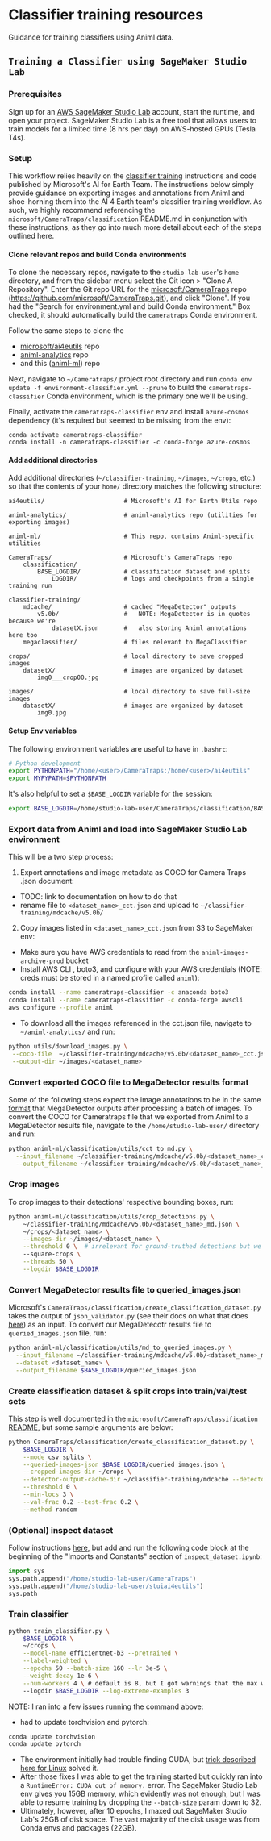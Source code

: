 # Classifier training resources
Guidance for training classifiers using Animl data.

## `Training a Classifier using SageMaker Studio Lab`

### Prerequisites

Sign up for an [AWS SageMaker Studio Lab](https://studiolab.sagemaker.aws) account, start the runtime, and open your project. SageMaker Studio Lab is a free tool that allows users to train models for a limited time (8 hrs per day) on AWS-hosted GPUs (Tesla T4s).

### Setup

This workflow relies heavily on the [classifier training](https://github.com/microsoft/CameraTraps/tree/main/classification) instructions and code published by Microsoft's AI for Earth Team. The instructions below simply provide guidance on  exporting images and annotations from Animl and shoe-horning them into the AI 4 Earth team's classifier training workflow. As such, we highly recommend referencing the `microsoft/CameraTraps/classification` README.md in conjunction with these instructions, as they go into much more detail about each of the steps outlined here.

#### Clone relevant repos and build Conda environments

To clone the necessary repos, navigate to the `studio-lab-user`'s `home` directory, and from the sidebar menu select the Git icon > "Clone A Repository". Enter the Git repo URL for the [microsoft/CameraTraps](https://github.com/microsoft/CameraTraps) repo (https://github.com/microsoft/CameraTraps.git), and click "Clone". If you had the "Search for environment.yml and build Conda environment." Box checked, it should automatically build the `cameratraps` Conda environment.

Follow the same steps to clone the
- [microsoft/ai4eutils](https://github.com/microsoft/ai4eutils) repo
- [animl-analytics](https://github.com/tnc-ca-geo/animl-analytics) repo
- and this ([animl-ml](https://github.com/tnc-ca-geo/animl-ml)) repo

Next, navigate to `~/Cameratraps/` project root directory and run `conda env update -f environment-classifier.yml --prune` to build the `cameratraps-classifier` Conda environment, which is the primary one we'll be using.

Finally, activate the `cameratraps-classifier` env and install `azure-cosmos` dependency (it's required but seemed to be missing from the env):

```
conda activate cameratraps-classifier
conda install -n cameratraps-classifier -c conda-forge azure-cosmos
```

#### Add additional directories

Add additional directories (`~/classifier-training`, `~/images`, `~/crops`, etc.) so that the contents of your `home/` directory matches the following structure:

```
ai4eutils/                      # Microsoft's AI for Earth Utils repo

animl-analytics/                # animl-analytics repo (utilities for exporting images)

animl-ml/                       # This repo, contains Animl-specific utilities

CameraTraps/                    # Microsoft's CameraTraps repo
    classification/
        BASE_LOGDIR/            # classification dataset and splits
            LOGDIR/             # logs and checkpoints from a single training run

classifier-training/            
    mdcache/                    # cached "MegaDetector" outputs
        v5.0b/                  #   NOTE: MegaDetector is in quotes because we're
            datasetX.json       #   also storing Animl annotations here too
    megaclassifier/             # files relevant to MegaClassifier

crops/                          # local directory to save cropped images
    datasetX/                   # images are organized by dataset
        img0___crop00.jpg

images/                         # local directory to save full-size images
    datasetX/                   # images are organized by dataset
        img0.jpg

```

#### Setup Env variables
The following environment variables are useful to have in `.bashrc`:

```bash
# Python development
export PYTHONPATH="/home/<user>/CameraTraps:/home/<user>/ai4eutils"
export MYPYPATH=$PYTHONPATH
```

It's also helpful to set a `$BASE_LOGDIR` variable for the session:
```bash
export BASE_LOGDIR=/home/studio-lab-user/CameraTraps/classification/BASE_LOGDIR
```

### Export data from Animl and load into SageMaker Studio Lab environment
This will be a two step process:
1. Export annotations and image metadata as COCO for Camera Traps .json document:
  - TODO: link to documentation on how to do that
  - rename file to `<dataset_name>_cct.json` and upload to `~/classifier-training/mdcache/v5.0b/`
2. Copy images listed in `<dataset_name>_cct.json` from S3 to SageMaker env:
  - Make sure you have AWS credentials to read from the `animl-images-archive-prod` bucket
  - Install AWS CLI , boto3, and configure with your AWS credentials (NOTE: creds must be stored in a named profile called `animl`):
  ```bash
  conda install --name cameratraps-classifier -c anaconda boto3
  conda install --name cameratraps-classifier -c conda-forge awscli
  aws configure --profile animl
  ```
  - To download all the images referenced in the cct.json file, navigate to `~/animl-analytics/` and run:
  ```bash
  python utils/download_images.py \
   --coco-file  ~/classifier-training/mdcache/v5.0b/<dataset_name>_cct.json\
   --output-dir ~/images/<dataset_name>
  ```

### Convert exported COCO file to MegaDetector results format
Some of the following steps expect the image annotations to be in the same [format](https://github.com/microsoft/CameraTraps/tree/main/api/batch_processing/#batch-processing-api-output-format) that MegaDetector outputs after processing a batch of images. To convert the COCO for Cameratraps file that we exported from Animl to a MegaDetector results file, navigate to the `/home/studio-lab-user/` directory and run:

```bash
python animl-ml/classification/utils/cct_to_md.py \
  --input_filename ~/classifier-training/mdcache/v5.0b/<dataset_name>_cct.json \
  --output_filename ~/classifier-training/mdcache/v5.0b/<dataset_name>_md.json
```

### Crop images 
To crop images to their detections' respective bounding boxes, run:

```bash
python animl-ml/classification/utils/crop_detections.py \
    ~/classifier-training/mdcache/v5.0b/<dataset_name>_md.json \
    ~/crops/<dataset_name> \
    --images-dir ~/images/<dataset_name> \
    --threshold 0 \  # irrelevant for ground-truthed detections but we pass it in anyhow
    --square-crops \
    --threads 50 \
    --logdir $BASE_LOGDIR
```

### Convert MegaDetector results file to queried_images.json
Microsoft's `CameraTraps/classification/create_classification_dataset.py` takes the output of `json_validator.py` (see their docs on what that does [here](https://github.com/microsoft/CameraTraps/tree/main/classification#2-query-megadb-for-labeled-images)) as an input. To convert our MegaDetecotr results file to `queried_images.json` file, run: 

```bash
python animl-ml/classification/utils/md_to_queried_images.py \
  --input_filename ~/classifier-training/mdcache/v5.0b/<dataset_name>_md.json \
  --dataset <dataset_name> \
  --output_filename $BASE_LOGDIR/queried_images.json
```

### Create classification dataset & split crops into train/val/test sets
This step is well documented in the `microsoft/CameraTraps/classification` [README](https://github.com/microsoft/CameraTraps/tree/main/classification#4-create-classification-dataset-and-split-image-crops-into-trainvaltest-sets-by-location), but some sample arguments are below: 

```bash
python CameraTraps/classification/create_classification_dataset.py \
    $BASE_LOGDIR \
    --mode csv splits \
    --queried-images-json $BASE_LOGDIR/queried_images.json \
    --cropped-images-dir ~/crops \
    --detector-output-cache-dir ~/classifier-training/mdcache --detector-version 5.0b \
    --threshold 0 \
    --min-locs 3 \
    --val-frac 0.2 --test-frac 0.2 \
    --method random
```

### (Optional) inspect dataset
Follow instructions [here](https://github.com/microsoft/CameraTraps/tree/main/classification#5-optional-manually-inspect-dataset), but add and run the following code block at the beginning of the "Imports and Constants" section of `inspect_dataset.ipynb`:

```python
import sys
sys.path.append("/home/studio-lab-user/CameraTraps")
sys.path.append("/home/studio-lab-user/stuiai4eutils")
sys.path
```

### Train classifier

```bash
python train_classifier.py \
    $BASE_LOGDIR \
    ~/crops \
    --model-name efficientnet-b3 --pretrained \
    --label-weighted \
    --epochs 50 --batch-size 160 --lr 3e-5 \
    --weight-decay 1e-6 \
    --num-workers 4 \ # default is 8, but I got warnings that the max was 4 in SageMaker Studio Lab env
    --logdir $BASE_LOGDIR --log-extreme-examples 3
```

NOTE: I ran into a few issues running the command above: 
- had to update torchvision and pytorch:
```bash
conda update torchvision
conda update pytorch
```
- The environment initially had trouble finding CUDA, but [trick described here for Linux](https://github.com/microsoft/CameraTraps/tree/main/classification#verifying-that-cuda-is-available-and-dealing-with-the-case-where-it-isnt) solved it. 
- After those fixes I was able to get the training started but quickly ran into a `RuntimeError: CUDA out of memory.` error. The SageMaker Studio Lab env gives you 15GB memory, which evidently was not enough, but I was able to resume training by dropping the `--batch-size` param down to 32. 
- Ultimately, however, after 10 epochs, I maxed out SageMaker Studio Lab's 25GB of disk space. The vast majority of the disk usage was from Conda envs and packages (22GB).